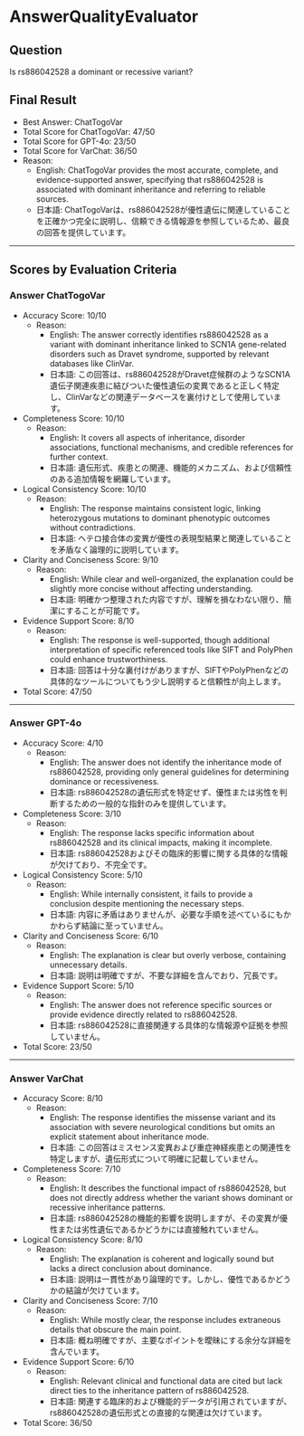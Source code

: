 # AnswerQualityEvaluator

## Question

Is rs886042528 a dominant or recessive variant?

## Final Result

- Best Answer: ChatTogoVar
- Total Score for ChatTogoVar: 47/50
- Total Score for GPT-4o: 23/50
- Total Score for VarChat: 36/50
- Reason:
  - English: ChatTogoVar provides the most accurate, complete, and evidence-supported answer, specifying that rs886042528 is associated with dominant inheritance and referring to reliable sources.
  - 日本語: ChatTogoVarは、rs886042528が優性遺伝に関連していることを正確かつ完全に説明し、信頼できる情報源を参照しているため、最良の回答を提供しています。

---

## Scores by Evaluation Criteria

### Answer ChatTogoVar
- Accuracy Score: 10/10
  - Reason: 
    - English: The answer correctly identifies rs886042528 as a variant with dominant inheritance linked to SCN1A gene-related disorders such as Dravet syndrome, supported by relevant databases like ClinVar.
    - 日本語: この回答は、rs886042528がDravet症候群のようなSCN1A遺伝子関連疾患に結びついた優性遺伝の変異であると正しく特定し、ClinVarなどの関連データベースを裏付けとして使用しています。
- Completeness Score: 10/10
  - Reason: 
    - English: It covers all aspects of inheritance, disorder associations, functional mechanisms, and credible references for further context.
    - 日本語: 遺伝形式、疾患との関連、機能的メカニズム、および信頼性のある追加情報を網羅しています。
- Logical Consistency Score: 10/10
  - Reason: 
    - English: The response maintains consistent logic, linking heterozygous mutations to dominant phenotypic outcomes without contradictions.
    - 日本語: ヘテロ接合体の変異が優性の表現型結果と関連していることを矛盾なく論理的に説明しています。
- Clarity and Conciseness Score: 9/10
  - Reason: 
    - English: While clear and well-organized, the explanation could be slightly more concise without affecting understanding.
    - 日本語: 明確かつ整理された内容ですが、理解を損なわない限り、簡潔にすることが可能です。
- Evidence Support Score: 8/10
  - Reason: 
    - English: The response is well-supported, though additional interpretation of specific referenced tools like SIFT and PolyPhen could enhance trustworthiness.
    - 日本語: 回答は十分な裏付けがありますが、SIFTやPolyPhenなどの具体的なツールについてもう少し説明すると信頼性が向上します。
- Total Score: 47/50

---

### Answer GPT-4o
- Accuracy Score: 4/10
  - Reason: 
    - English: The answer does not identify the inheritance mode of rs886042528, providing only general guidelines for determining dominance or recessiveness.
    - 日本語: rs886042528の遺伝形式を特定せず、優性または劣性を判断するための一般的な指針のみを提供しています。
- Completeness Score: 3/10
  - Reason: 
    - English: The response lacks specific information about rs886042528 and its clinical impacts, making it incomplete.
    - 日本語: rs886042528およびその臨床的影響に関する具体的な情報が欠けており、不完全です。
- Logical Consistency Score: 5/10
  - Reason: 
    - English: While internally consistent, it fails to provide a conclusion despite mentioning the necessary steps.
    - 日本語: 内容に矛盾はありませんが、必要な手順を述べているにもかかわらず結論に至っていません。
- Clarity and Conciseness Score: 6/10
  - Reason: 
    - English: The explanation is clear but overly verbose, containing unnecessary details.
    - 日本語: 説明は明確ですが、不要な詳細を含んでおり、冗長です。
- Evidence Support Score: 5/10
  - Reason: 
    - English: The answer does not reference specific sources or provide evidence directly related to rs886042528.
    - 日本語: rs886042528に直接関連する具体的な情報源や証拠を参照していません。
- Total Score: 23/50

---

### Answer VarChat
- Accuracy Score: 8/10
  - Reason: 
    - English: The response identifies the missense variant and its association with severe neurological conditions but omits an explicit statement about inheritance mode.
    - 日本語: この回答はミスセンス変異および重症神経疾患との関連性を特定しますが、遺伝形式について明確に記載していません。
- Completeness Score: 7/10
  - Reason: 
    - English: It describes the functional impact of rs886042528, but does not directly address whether the variant shows dominant or recessive inheritance patterns.
    - 日本語: rs886042528の機能的影響を説明しますが、その変異が優性または劣性遺伝であるかどうかには直接触れていません。
- Logical Consistency Score: 8/10
  - Reason: 
    - English: The explanation is coherent and logically sound but lacks a direct conclusion about dominance.
    - 日本語: 説明は一貫性があり論理的です。しかし、優性であるかどうかの結論が欠けています。
- Clarity and Conciseness Score: 7/10
  - Reason: 
    - English: While mostly clear, the response includes extraneous details that obscure the main point.
    - 日本語: 概ね明確ですが、主要なポイントを曖昧にする余分な詳細を含んでいます。
- Evidence Support Score: 6/10
  - Reason: 
    - English: Relevant clinical and functional data are cited but lack direct ties to the inheritance pattern of rs886042528.
    - 日本語: 関連する臨床的および機能的データが引用されていますが、rs886042528の遺伝形式との直接的な関連は欠けています。
- Total Score: 36/50